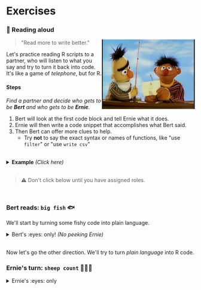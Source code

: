 # Exercises


### :book: Reading aloud

<img src="../../images/bert_ernie.jpg" width=248 align="right" />

> "Read more to write better."  

Let's practice reading R scripts to a partner, who will listen to what you say and try to turn it back into code. It's like a game of *telephone*, but for R.

#### Steps

_Find a partner and decide who gets to be **Bert** and who gets to be **Ernie**._

1. Bert will look at the first code block and tell Ernie what it does.
1. Ernie will then write a code snippet that accomplishes what Bert said.
1. Then Bert can offer more clues to help.
    - Try **not** to say the exact syntax or names of functions, like "use `filter`" or "use `write csv`"

<br>
<details>
<summary><b>Example</b> <i>(Click here)</i></summary>
  
Say aloud what this code does or tries to accomplish.  

```r
library(sandwich)
    
slices_bread <- 4

fillings <- read_csv("fillings.csv")

nrow(fillings)

names(fillings)

red_veggies <- filter(fillings, food_type == "vegetable", color = "red")

```    

</details>    

<br>

> :warning: Don't click below until you have assigned roles. 

<br>

### Bert reads: `big fish` :fish:

We'll start by turning some fishy code into plain language.

<details>

<summary> Bert's :eyes: only!  <i> (No peeking Ernie)</i> </summary>
    
```r

library(readr)

fishes <- read_csv("lake_superior_fish.csv")

names(big_fishes)

nrow(fishes)
 
big_fishes <- filter(fishes, length > 20)

nrow(big_fishes)

```

<details>

**<summary> Example reading  </summary>**
  
> *Load the package "readr".*  
> *Then read in the Lake Superior fish data stored in a .csv file and name the data "fishes".   
> View the column names in the fishes data.  
> Count the number of fish.*  
>   
> *Create a new table called "big_fishes" that contains only the fish with a length longer than 20 (inches?).  
> Finally, count the number of big fish.*  

</details></details>

<br>

Now let's go the other direction. We'll try to turn _plain language_ into R code.

### Ernie's turn: `sheep count` :sheep::sheep::sheep:

<details>

<summary> Ernie's :eyes: only </summary>
    
  
  
>     
> *Load the package "ggplot2".*  
> *Create a new variable named "asleep" and set it to false.     
> Create a vector called "names" that contains the 3 text values: "Shaun", "Lambchop" & "Dolly"    
> Create a new variable named "sheep_id" and assign it three values: 1, 2, & 3    
> Create a data frame called "my_sheep" with 2 columns:*  
>    - *"sheep_name" that contains the sheep `names` above*  
>    - *"sheep_id" that contains the `sheep_ids` above*    
>  
> *Make a gg-scatterplot of my_sheep, with the sheep names along the x-axis and the sheep IDs as the y-axis.    
> Give the plot the title "Counting sheep backwards makes me Zzzz...".  
> Set the variable "asleep" to true.*  


<details> <summary> Example code </summary>
 
```r

library(ggplot2)

asleep <- FALSE

names <- c("Shaun", "Lambchop", "Dolly")

sheep_ids <- 1:3

my_sheep <- data.frame(sheep_name = names, 
                       sheep_id   = sheep_ids)

ggplot(my_sheep, aes(x = names, y = sheep_id)) +
  geom_point()

ggplot(my_sheep, aes(x = names, y = sheep_id)) +
  geom_point() +
  labs(title = "Counting sheep backwards makes me Zzzz...")

asleep <- TRUE
 
``` 

</details>
</details>
